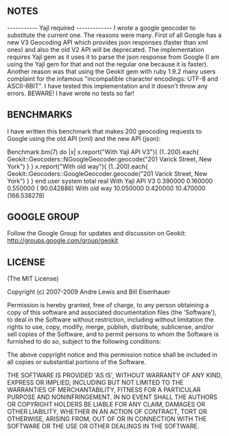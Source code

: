 ## NOTES 
----------- Yajl required -------------
I wrote a google geocoder to substitute the current one. The reasons were many. First of all Google has a new V3 Geocoding API which provides json responses (faster than xml ones) and also the old V2 API will be deprecated. The implementation requires Yajl gem as it uses it to parse the json response from Google (I am using the Yajl gem for that and not the regular one because it is faster). Another reason was that using the Geokit gem with ruby 1.9.2 many users complaint for the infamous "incompatible character encodings: UTF-8 and ASCII-8BIT". I have tested this implementation and it doesn't throw any errors. BEWARE! I have wrote no tests so far!

## BENCHMARKS

I have written this benchmark that makes 200 geocoding requests to Google using the old API (xml) and the new API (json):

Benchmark.bm(7) do |x|
    x.report("With Yajl API V3"){ (1..200).each{ Geokit::Geocoders::NGoogleGeocoder.geocode("201 Varick Street, New York") } }
    x.report("With old way"){ (1..200).each{ Geokit::Geocoders::GoogleGeocoder.geocode("201 Varick Street, New York") } } 
end
                               user        system       total              real
With Yajl API V3   0.390000    0.160000   0.550000    ( 90.042886)
With old way        10.050000   0.420000   10.470000   (166.538278)


## GOOGLE GROUP

Follow the Google Group for updates and discussion on Geokit: http://groups.google.com/group/geokit 

## LICENSE

(The MIT License)

Copyright (c) 2007-2009 Andre Lewis and Bill Eisenhauer

Permission is hereby granted, free of charge, to any person obtaining
a copy of this software and associated documentation files (the
'Software'), to deal in the Software without restriction, including
without limitation the rights to use, copy, modify, merge, publish,
distribute, sublicense, and/or sell copies of the Software, and to
permit persons to whom the Software is furnished to do so, subject to
the following conditions:

The above copyright notice and this permission notice shall be
included in all copies or substantial portions of the Software.

THE SOFTWARE IS PROVIDED 'AS IS', WITHOUT WARRANTY OF ANY KIND,
EXPRESS OR IMPLIED, INCLUDING BUT NOT LIMITED TO THE WARRANTIES OF
MERCHANTABILITY, FITNESS FOR A PARTICULAR PURPOSE AND NONINFRINGEMENT.
IN NO EVENT SHALL THE AUTHORS OR COPYRIGHT HOLDERS BE LIABLE FOR ANY
CLAIM, DAMAGES OR OTHER LIABILITY, WHETHER IN AN ACTION OF CONTRACT,
TORT OR OTHERWISE, ARISING FROM, OUT OF OR IN CONNECTION WITH THE
SOFTWARE OR THE USE OR OTHER DEALINGS IN THE SOFTWARE.
